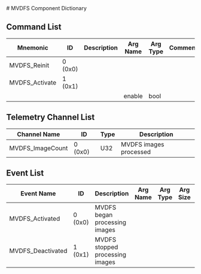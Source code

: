 <title>MVDFS Component Dictionary</title>
# MVDFS Component Dictionary


## Command List

|Mnemonic|ID|Description|Arg Name|Arg Type|Comment
|---|---|---|---|---|---|
|MVDFS_Reinit|0 (0x0)|| | |
|MVDFS_Activate|1 (0x1)|| | |
| | | |enable|bool||

## Telemetry Channel List

|Channel Name|ID|Type|Description|
|---|---|---|---|
|MVDFS_ImageCount|0 (0x0)|U32|MVDFS images processed|

## Event List

|Event Name|ID|Description|Arg Name|Arg Type|Arg Size|Description
|---|---|---|---|---|---|---|
|MVDFS_Activated|0 (0x0)|MVDFS began processing images| | | | |
|MVDFS_Deactivated|1 (0x1)|MVDFS stopped processing images| | | | |
